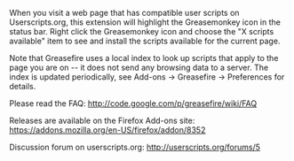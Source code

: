 When you visit a web page that has compatible user scripts on Userscripts.org, this extension will highlight the Greasemonkey icon in the status bar. Right click the Greasemonkey icon and choose the "X scripts available" item to see and install the scripts available for the current page.

Note that Greasefire uses a local index to look up scripts that apply to the page you are on -- it does not send any browsing data to a server. The index is updated periodically, see Add-ons -> Greasefire -> Preferences for details.

Please read the FAQ: http://code.google.com/p/greasefire/wiki/FAQ

Releases are available on the Firefox Add-ons site:
https://addons.mozilla.org/en-US/firefox/addon/8352

Discussion forum on userscripts.org:
http://userscripts.org/forums/5